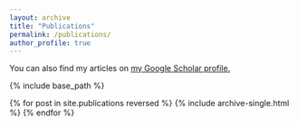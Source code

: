 ```yaml
---
layout: archive
title: "Publications"
permalink: /publications/
author_profile: true
---
```


You can also find my articles on <u><a href="{{[author.googlescholar](https://scholar.google.com/citations?user=yXz3FG8AAAAJ)}}">my Google Scholar profile</a>.</u>

{% include base_path %}

{% for post in site.publications reversed %}
  {% include archive-single.html %}
{% endfor %}
